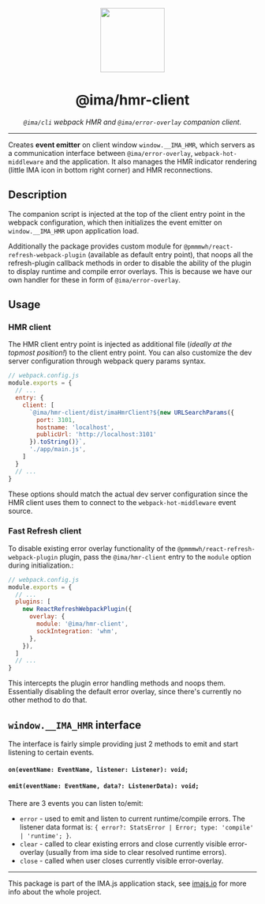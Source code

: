 <p align="center">
  <img height="130" src="https://imajs.io/img/imajs-logo.png">
</p>

<h1 align="center">@ima/hmr-client</h1>
  <p align="center"><i><code>@ima/cli</code> webpack HMR and <code>@ima/error-overlay</code> companion client.</i>
</p>

---

Creates **event emitter** on client window `window.__IMA_HMR`, which servers as a communication interface between `@ima/error-overlay`, `webpack-hot-middleware` and the application. It also manages the HMR indicator rendering (little IMA icon in bottom right corner) and HMR reconnections.

## Description

The companion script is injected at the top of the client entry point in the webpack configuration, which then initializes the event emitter on `window.__IMA_HMR` upon application load.

Additionally the package provides custom module for `@pmmmwh/react-refresh-webpack-plugin` (available as default entry point), that noops all the refresh-plugin callback methods in order to disable the ability of the plugin to display runtime and compile error overlays. This is because we have our own handler for these in form of `@ima/error-overlay`.

## Usage

### HMR client
The HMR client entry point is injected as additional file (*ideally at the topmost position!*) to the client entry point. You can also customize the dev server configuration through webpack query params syntax.

```javascript
// webpack.config.js
module.exports = {
  // ...
  entry: {
    client: [
      `@ima/hmr-client/dist/imaHmrClient?${new URLSearchParams({
        port: 3101,
        hostname: 'localhost',
        publicUrl: 'http://localhost:3101'
      }).toString()}`,
      './app/main.js',
    ]
  }
  // ...
}
```

These options should match the actual dev server configuration since the HMR client uses them to connect to the `webpack-hot-middleware` event source.

### Fast Refresh client
To disable existing error overlay functionality of the `@pmmmwh/react-refresh-webpack-plugin` plugin, pass the `@ima/hmr-client` entry to the `module` option during initialization.:

```javascript
// webpack.config.js
module.exports = {
  // ...
  plugins: [
    new ReactRefreshWebpackPlugin({
      overlay: {
        module: '@ima/hmr-client',
        sockIntegration: 'whm',
      },
    }),
  ]
  // ...
}
```

This intercepts the plugin error handling methods and noops them. Essentially disabling the default error overlay, since there's currently no other method to do that.


## `window.__IMA_HMR` interface

The interface is fairly simple providing just 2 methods to emit and start listening to certain events.

#### `on(eventName: EventName, listener: Listener): void;`
#### `emit(eventName: EventName, data?: ListenerData): void;`

There are 3 events you can listen to/emit:
- `error` - used to emit and listen to current runtime/compile errors. The listener data format is: `{ error?: StatsError | Error; type: 'compile' | 'runtime'; }`.
- `clear` - called to clear existing errors and close currently visible error-overlay (usually from ima side to clear resolved runtime errors).
- `close` - called when user closes currently visible error-overlay.

---

This package is part of the IMA.js application stack, see [imajs.io](https://imajs.io/) for more info about the whole project.
